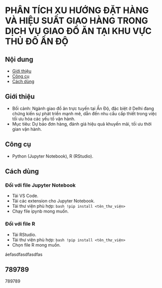 # PHÂN TÍCH XU HƯỚNG ĐẶT HÀNG VÀ HIỆU SUẤT GIAO HÀNG TRONG DỊCH VỤ GIAO ĐỒ ĂN TẠI KHU VỰC THỦ ĐÔ ẤN ĐỘ
## Nội dung
- [Giới thiệu](##Giớithiệu)
- [Công cụ](##Côngcụ)
- [Cách dùng](##Cáchdùng)  

## Giới thiệu
- Bối cảnh:  Ngành giao đồ ăn trực tuyến tại Ấn Độ, đặc biệt ở Delhi đang chứng kiến sự phát triển mạnh mẽ, dẫn đến nhu cầu cấp thiết trong việc tối ưu hóa các yếu tố vận hành.
- Mục tiêu: Dự báo đơn hàng, đánh giá hiệu quả khuyến mãi, tối ưu thời gian vận hành.  

## Công cụ
- Python (Jupyter Notebook), R (RStudio).

## Cách dùng
### Đối với file Jupyter Notebook
- Tải VS Code.
- Tải các extension cho Jupyter Notebook.
- Tải thư viện phù hợp:
``bash
!pip install <tên_thư_viện>
``
- Chạy file ipynb mong muốn.
### Đối với file R
- Tải RStudio.
- Tải thư viện phù hợp:
``bash
!pip install <tên_thư_viện>
``
- Chọn file R mong muốn.  



áefasdfasdfasdfas
## 789789
789789
